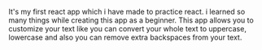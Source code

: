 It's my first react app which i have made to practice react. i learned so many things while creating this app as a beginner. This app allows you to customize your text like you can convert your whole text to uppercase, lowercase and also you can remove extra backspaces from your text.